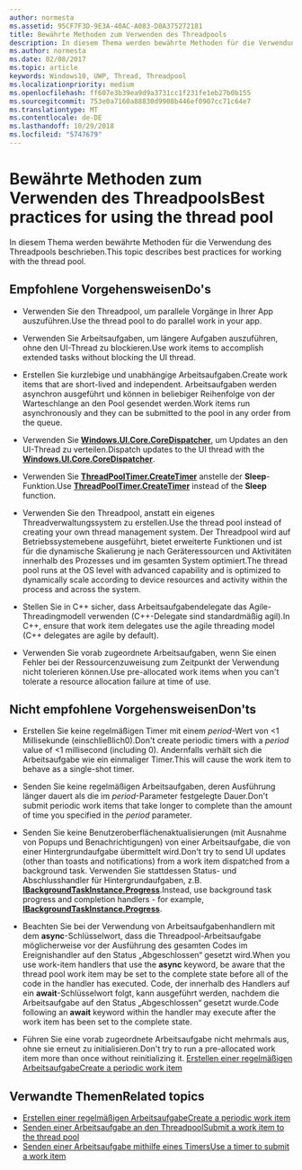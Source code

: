 ```yaml
---
author: normesta
ms.assetid: 95CF7F3D-9E3A-40AC-A083-D8A375272181
title: Bewährte Methoden zum Verwenden des Threadpools
description: In diesem Thema werden bewährte Methoden für die Verwendung des Threadpools beschrieben.
ms.author: normesta
ms.date: 02/08/2017
ms.topic: article
keywords: Windows10, UWP, Thread, Threadpool
ms.localizationpriority: medium
ms.openlocfilehash: ff607e3b39ea9d9a3731cc1f231fe1eb27b0b155
ms.sourcegitcommit: 753e0a7160a88830d9908b446ef0907cc71c64e7
ms.translationtype: MT
ms.contentlocale: de-DE
ms.lasthandoff: 10/29/2018
ms.locfileid: "5747679"
---
```

# <a name="best-practices-for-using-the-thread-pool"></a><span data-ttu-id="daba2-104">Bewährte Methoden zum Verwenden des Threadpools</span><span class="sxs-lookup"><span data-stu-id="daba2-104">Best practices for using the thread pool</span></span>

<span data-ttu-id="daba2-105">In diesem Thema werden bewährte Methoden für die Verwendung des Threadpools beschrieben.</span><span class="sxs-lookup"><span data-stu-id="daba2-105">This topic describes best practices for working with the thread pool.</span></span>

## <a name="dos"></a><span data-ttu-id="daba2-106">Empfohlene Vorgehensweisen</span><span class="sxs-lookup"><span data-stu-id="daba2-106">Do's</span></span>


-   <span data-ttu-id="daba2-107">Verwenden Sie den Threadpool, um parallele Vorgänge in Ihrer App auszuführen.</span><span class="sxs-lookup"><span data-stu-id="daba2-107">Use the thread pool to do parallel work in your app.</span></span>

-   <span data-ttu-id="daba2-108">Verwenden Sie Arbeitsaufgaben, um längere Aufgaben auszuführen, ohne den UI-Thread zu blockieren.</span><span class="sxs-lookup"><span data-stu-id="daba2-108">Use work items to accomplish extended tasks without blocking the UI thread.</span></span>

-   <span data-ttu-id="daba2-109">Erstellen Sie kurzlebige und unabhängige Arbeitsaufgaben.</span><span class="sxs-lookup"><span data-stu-id="daba2-109">Create work items that are short-lived and independent.</span></span> <span data-ttu-id="daba2-110">Arbeitsaufgaben werden asynchron ausgeführt und können in beliebiger Reihenfolge von der Warteschlange an den Pool gesendet werden.</span><span class="sxs-lookup"><span data-stu-id="daba2-110">Work items run asynchronously and they can be submitted to the pool in any order from the queue.</span></span>

-   <span data-ttu-id="daba2-111">Verwenden Sie [**Windows.UI.Core.CoreDispatcher**](https://msdn.microsoft.com/library/windows/apps/BR208211), um Updates an den UI-Thread zu verteilen.</span><span class="sxs-lookup"><span data-stu-id="daba2-111">Dispatch updates to the UI thread with the [**Windows.UI.Core.CoreDispatcher**](https://msdn.microsoft.com/library/windows/apps/BR208211).</span></span>

-   <span data-ttu-id="daba2-112">Verwenden Sie [**ThreadPoolTimer.CreateTimer**](https://msdn.microsoft.com/library/windows/apps/Hh967921) anstelle der **Sleep**-Funktion.</span><span class="sxs-lookup"><span data-stu-id="daba2-112">Use [**ThreadPoolTimer.CreateTimer**](https://msdn.microsoft.com/library/windows/apps/Hh967921) instead of the **Sleep** function.</span></span>

-   <span data-ttu-id="daba2-113">Verwenden Sie den Threadpool, anstatt ein eigenes Threadverwaltungssystem zu erstellen.</span><span class="sxs-lookup"><span data-stu-id="daba2-113">Use the thread pool instead of creating your own thread management system.</span></span> <span data-ttu-id="daba2-114">Der Threadpool wird auf Betriebssystemebene ausgeführt, bietet erweiterte Funktionen und ist für die dynamische Skalierung je nach Geräteressourcen und Aktivitäten innerhalb des Prozesses und im gesamten System optimiert.</span><span class="sxs-lookup"><span data-stu-id="daba2-114">The thread pool runs at the OS level with advanced capability and is optimized to dynamically scale according to device resources and activity within the process and across the system.</span></span>

-   <span data-ttu-id="daba2-115">Stellen Sie in C++ sicher, dass Arbeitsaufgabendelegate das Agile-Threadingmodell verwenden (C++-Delegate sind standardmäßig agil).</span><span class="sxs-lookup"><span data-stu-id="daba2-115">In C++, ensure that work item delegates use the agile threading model (C++ delegates are agile by default).</span></span>

-   <span data-ttu-id="daba2-116">Verwenden Sie vorab zugeordnete Arbeitsaufgaben, wenn Sie einen Fehler bei der Ressourcenzuweisung zum Zeitpunkt der Verwendung nicht tolerieren können.</span><span class="sxs-lookup"><span data-stu-id="daba2-116">Use pre-allocated work items when you can't tolerate a resource allocation failure at time of use.</span></span>

## <a name="donts"></a><span data-ttu-id="daba2-117">Nicht empfohlene Vorgehensweisen</span><span class="sxs-lookup"><span data-stu-id="daba2-117">Don'ts</span></span>


-   <span data-ttu-id="daba2-118">Erstellen Sie keine regelmäßigen Timer mit einem *period*-Wert von &lt;1 Millisekunde (einschließlich0).</span><span class="sxs-lookup"><span data-stu-id="daba2-118">Don't create periodic timers with a *period* value of &lt;1 millisecond (including 0).</span></span> <span data-ttu-id="daba2-119">Andernfalls verhält sich die Arbeitsaufgabe wie ein einmaliger Timer.</span><span class="sxs-lookup"><span data-stu-id="daba2-119">This will cause the work item to behave as a single-shot timer.</span></span>

-   <span data-ttu-id="daba2-120">Senden Sie keine regelmäßigen Arbeitsaufgaben, deren Ausführung länger dauert als die im *period*-Parameter festgelegte Dauer.</span><span class="sxs-lookup"><span data-stu-id="daba2-120">Don't submit periodic work items that take longer to complete than the amount of time you specified in the *period* parameter.</span></span>

-   <span data-ttu-id="daba2-121">Senden Sie keine Benutzeroberflächenaktualisierungen (mit Ausnahme von Popups und Benachrichtigungen) von einer Arbeitsaufgabe, die von einer Hintergrundaufgabe übermittelt wird.</span><span class="sxs-lookup"><span data-stu-id="daba2-121">Don't try to send UI updates (other than toasts and notifications) from a work item dispatched from a background task.</span></span> <span data-ttu-id="daba2-122">Verwenden Sie stattdessen Status- und Abschlusshandler für Hintergrundaufgaben, z.B. [**IBackgroundTaskInstance.Progress**](https://msdn.microsoft.com/library/windows/apps/BR224800).</span><span class="sxs-lookup"><span data-stu-id="daba2-122">Instead, use background task progress and completion handlers - for example, [**IBackgroundTaskInstance.Progress**](https://msdn.microsoft.com/library/windows/apps/BR224800).</span></span>

-   <span data-ttu-id="daba2-123">Beachten Sie bei der Verwendung von Arbeitsaufgabenhandlern mit dem **async**-Schlüsselwort, dass die Threadpool-Arbeitsaufgabe möglicherweise vor der Ausführung des gesamten Codes im Ereignishandler auf den Status „Abgeschlossen“ gesetzt wird.</span><span class="sxs-lookup"><span data-stu-id="daba2-123">When you use work-item handlers that use the **async** keyword, be aware that the thread pool work item may be set to the complete state before all of the code in the handler has executed.</span></span> <span data-ttu-id="daba2-124">Code, der innerhalb des Handlers auf ein **await**-Schlüsselwort folgt, kann ausgeführt werden, nachdem die Arbeitsaufgabe auf den Status „Abgeschlossen“ gesetzt wurde.</span><span class="sxs-lookup"><span data-stu-id="daba2-124">Code following an **await** keyword within the handler may execute after the work item has been set to the complete state.</span></span>

-   <span data-ttu-id="daba2-125">Führen Sie eine vorab zugeordnete Arbeitsaufgabe nicht mehrmals aus, ohne sie erneut zu initialisieren.</span><span class="sxs-lookup"><span data-stu-id="daba2-125">Don't try to run a pre-allocated work item more than once without reinitializing it.</span></span> [<span data-ttu-id="daba2-126">Erstellen einer regelmäßigen Arbeitsaufgabe</span><span class="sxs-lookup"><span data-stu-id="daba2-126">Create a periodic work item</span></span>](create-a-periodic-work-item.md)

## <a name="related-topics"></a><span data-ttu-id="daba2-127">Verwandte Themen</span><span class="sxs-lookup"><span data-stu-id="daba2-127">Related topics</span></span>


* [<span data-ttu-id="daba2-128">Erstellen einer regelmäßigen Arbeitsaufgabe</span><span class="sxs-lookup"><span data-stu-id="daba2-128">Create a periodic work item</span></span>](create-a-periodic-work-item.md)
* [<span data-ttu-id="daba2-129">Senden einer Arbeitsaufgabe an den Threadpool</span><span class="sxs-lookup"><span data-stu-id="daba2-129">Submit a work item to the thread pool</span></span>](submit-a-work-item-to-the-thread-pool.md)
* [<span data-ttu-id="daba2-130">Senden einer Arbeitsaufgabe mithilfe eines Timers</span><span class="sxs-lookup"><span data-stu-id="daba2-130">Use a timer to submit a work item</span></span>](use-a-timer-to-submit-a-work-item.md)

